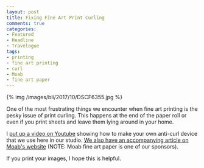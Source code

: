 ```yaml
---
layout: post
title: Fixing Fine Art Print Curling
comments: true
categories:
- Featured
- Headline
- Travelogue
tags:
- printing
- fine art printing
- curl
- Moab
- fine art paper
---
```


{% img /images/bli/2017/10/DSCF6355.jpg %}

One of the most frustrating things we encounter when fine art printing is the pesky issue of print curling. This happens at the end of the paper roll or even if you print sheets and leave them lying around in your home. 

I [put up a video on Youtube](https://www.youtube.com/watch?v=Xg89mCa2-1g) showing how to make your own anti-curl device that we use here in our studio. [We also have an accompanying article on Moab's website](https://www.moabpaper.com/blog/2016/9/20/reversing-roll-paper-curl.html?rq=curl) (NOTE: Moab fine art paper is one of our sponsors). 

If you print your images, I hope this is helpful. 

